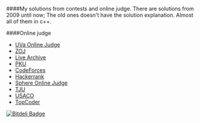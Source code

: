 ####My solutions from contests and online judge.
There are solutions from 2009 until now; The old ones doesn't have the solution explanation.
Almost all of them in c++.

####Online judge
   * [UVa Online Judge](http://uva.onlinejudge.org/)
   * [ZOJ](http://acm.zju.edu.cn/)
   * [Live Archive](http://livearchive.onlinejudge.org/)
   * [PKU](http://poj.org/)
   * [CodeForces](http://codeforces.com/)
   * [Hackerrank](https://www.hackerrank.com/)
   * [Sphere Online Judge](http://www.spoj.pl/)
   * [TJU](http://acm.tju.edu.cn/toj/)
   * [USACO](http://train.usaco.org/usacogate)
   * [TopCoder](http://community.topcoder.com/tc)

[![Bitdeli Badge](https://d2weczhvl823v0.cloudfront.net/esbanarango/competitive-programming/trend.png)](https://bitdeli.com/free "Bitdeli Badge")


